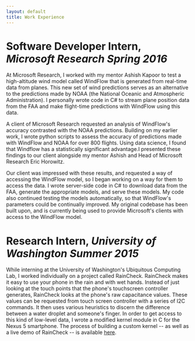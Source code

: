 ```yaml
---
layout: default
title: Work Experience
---
```


<h1>Software Developer Intern, <em>Microsoft Research Spring 2016</em></h1>

At Microsoft Research, I worked with my mentor Ashish Kapoor to test a high-altitude wind model called WindFlow that is generated from real-time data from planes. This new set of wind predictions serves as an alternative to the predictions made by NOAA (the National Oceanic and Atmospheric Administration). I personally wrote code in C# to stream plane position data from the FAA and make flight-time predictions with WindFlow using this data.

A client of Microsoft Research requested an analysis of WindFlow's accuracy contrasted with the NOAA predictions. Building on my earlier work, I wrote python scripts to assess the accuracy of predictions made with WindFlow and NOAA for over 800 flights. Using data science, I found that Windflow has a statistically significant advantage.I presented these findings to our client alongside my mentor Ashish and Head of Microsoft Research Eric Horowitz.

Our client was impressed with these results, and requested a way of accessing the WindFlow model, so I began working on a way for them to access the data. I wrote server-side code in C# to download data from the FAA, generate the appropriate models, and serve these models. My code also continued testing the models automatically, so that WindFlow's parameters could be continually improved. My original codebase has been built upon, and is currently being used to provide Microsoft's clients with access to the WindFlow model.

<h1>Research Intern, <em>University of Washington Summer 2015</em></h1>

While interning at the University of Washington's Ubiquitous Computing Lab, I worked individually on a project called RainCheck. RainCheck makes it easy to use your phone in the rain and with wet hands. Instead of just looking at the touch points that the phone's touchscreen controller generates, RainCheck looks at the phone's raw capacitance values. These values can be requested from touch screen controller with a series of I2C commands. It then uses various heuristics to discern the difference between a water droplet and someone's finger. In order to get access to this kind of low-level data, I wrote a modified kernel module in C for the Nexus 5 smartphone. The process of building a custom kernel -- as well as a live demo of RainCheck -- is available <a href = "https://ubicomplab.cs.washington.edu/raincheck/">here</a>.
